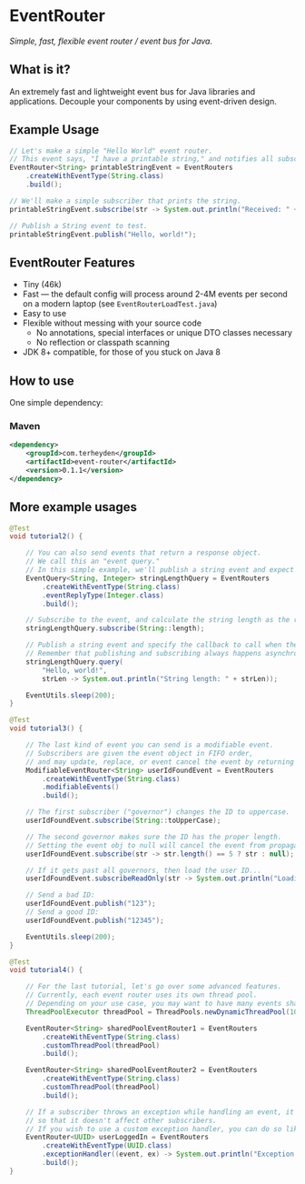 # EventRouter

_Simple, fast, flexible event router / event bus for Java._

## What is it?
An extremely fast and lightweight event bus for Java libraries and applications.
Decouple your components by using event-driven design.

## Example Usage
```java
// Let's make a simple "Hello World" event router.
// This event says, "I have a printable string," and notifies all subscribers.
EventRouter<String> printableStringEvent = EventRouters
    .createWithEventType(String.class)
    .build();

// We'll make a simple subscriber that prints the string.
printableStringEvent.subscribe(str -> System.out.println("Received: " + str));

// Publish a String event to test.
printableStringEvent.publish("Hello, world!");
```

## EventRouter Features

* Tiny (46k)
* Fast — the default config will process around 2-4M events per second on a modern laptop (see `EventRouterLoadTest.java`)
* Easy to use
* Flexible without messing with your source code
    * No annotations, special interfaces or unique DTO classes necessary
    * No reflection or classpath scanning
* JDK 8+ compatible, for those of you stuck on Java 8

## How to use

One simple dependency:

### Maven
```xml
<dependency>
    <groupId>com.terheyden</groupId>
    <artifactId>event-router</artifactId>
    <version>0.1.1</version>
</dependency>
```

## More example usages

```java
@Test
void tutorial2() {

    // You can also send events that return a response object.
    // We call this an "event query."
    // In this simple example, we'll publish a string event and expect the string length as a reply.
    EventQuery<String, Integer> stringLengthQuery = EventRouters
        .createWithEventType(String.class)
        .eventReplyType(Integer.class)
        .build();

    // Subscribe to the event, and calculate the string length as the response.
    stringLengthQuery.subscribe(String::length);

    // Publish a string event and specify the callback to call when the response is received.
    // Remember that publishing and subscribing always happens asynchronously.
    stringLengthQuery.query(
        "Hello, world!",
        strLen -> System.out.println("String length: " + strLen));

    EventUtils.sleep(200);
}

@Test
void tutorial3() {

    // The last kind of event you can send is a modifiable event.
    // Subscribers are given the event object in FIFO order,
    // and may update, replace, or event cancel the event by returning null.
    ModifiableEventRouter<String> userIdFoundEvent = EventRouters
        .createWithEventType(String.class)
        .modifiableEvents()
        .build();

    // The first subscriber ("governor") changes the ID to uppercase.
    userIdFoundEvent.subscribe(String::toUpperCase);

    // The second governor makes sure the ID has the proper length.
    // Setting the event obj to null will cancel the event from propagating further.
    userIdFoundEvent.subscribe(str -> str.length() == 5 ? str : null);

    // If it gets past all governors, then load the user ID...
    userIdFoundEvent.subscribeReadOnly(str -> System.out.println("Loading user ID: " + str));

    // Send a bad ID:
    userIdFoundEvent.publish("123");
    // Send a good ID:
    userIdFoundEvent.publish("12345");

    EventUtils.sleep(200);
}

@Test
void tutorial4() {

    // For the last tutorial, let's go over some advanced features.
    // Currently, each event router uses its own thread pool.
    // Depending on your use case, you may want to have many events share a single thread pool.
    ThreadPoolExecutor threadPool = ThreadPools.newDynamicThreadPool(1000);

    EventRouter<String> sharedPoolEventRouter1 = EventRouters
        .createWithEventType(String.class)
        .customThreadPool(threadPool)
        .build();

    EventRouter<String> sharedPoolEventRouter2 = EventRouters
        .createWithEventType(String.class)
        .customThreadPool(threadPool)
        .build();

    // If a subscriber throws an exception while handling an event, it is caught and logged
    // so that it doesn't affect other subscribers.
    // If you wish to use a custom exception handler, you can do so like this:
    EventRouter<UUID> userLoggedIn = EventRouters
        .createWithEventType(UUID.class)
        .exceptionHandler((event, ex) -> System.out.println("Exception: " + ex))
        .build();
}
```
